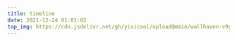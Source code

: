 ```yaml
---
title: timeline
date: 2021-12-24 01:01:02
top_img: https://cdn.jsdelivr.net/gh/yixicool/upload@main/wallhaven-v9yz2p.png
---
```

